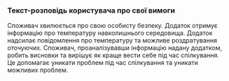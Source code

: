 ### Текст-розповідь користувача про свої вимоги

Споживач хвилюється про свою особисту безпеку.
Додаток отримує інформацію про температуру навколишнього середовища.
Додаток надсилає повідомлення про температуру та можливе роздратування оточуючих.
Споживач, проаналізувавши інформацію надану додатком, робить висновки та вирішує як краще вести себе під час спілкування.
Це допомагає уникати проблем під час спілкування та уникати можливих проблем.
